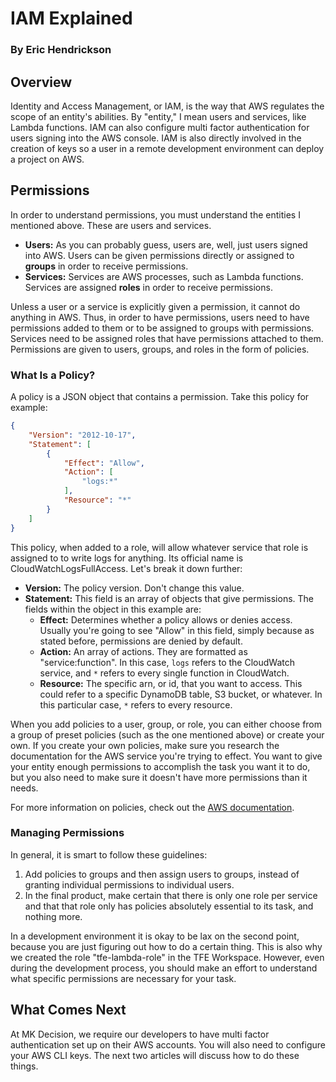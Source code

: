 # IAM Explained

### By Eric Hendrickson

## Overview

Identity and Access Management, or IAM, is the way that AWS regulates the scope of an entity's abilities. By "entity," I mean users and services, like Lambda functions. IAM can also configure multi factor authentication for users signing into the AWS console. IAM is also directly involved in the creation of keys so a user in a remote development environment can deploy a project on AWS.

## Permissions

In order to understand permissions, you must understand the entities I mentioned above. These are users and services.

* **Users:** As you can probably guess, users are, well, just users signed into AWS. Users can be given permissions directly or assigned to **groups** in order to receive permissions.
* **Services:** Services are AWS processes, such as Lambda functions. Services are assigned **roles** in order to receive permissions.

Unless a user or a service is explicitly given a permission, it cannot do anything in AWS. Thus, in order to have permissions, users need to have permissions added to them or to be assigned to groups with permissions. Services need to be assigned roles that have permissions attached to them. Permissions are given to users, groups, and roles in the form of policies.

### What Is a Policy?

A policy is a JSON object that contains a permission. Take this policy for example:

```json
{
    "Version": "2012-10-17",
    "Statement": [
        {
            "Effect": "Allow",
            "Action": [
                "logs:*"
            ],
            "Resource": "*"
        }
    ]
}
```

This policy, when added to a role, will allow whatever service that role is assigned to to write logs for anything. Its official name is CloudWatchLogsFullAccess. Let's break it down further:

* **Version:** The policy version. Don't change this value.
* **Statement:** This field is an array of objects that give permissions. The fields within the object in this example are:
  * **Effect:** Determines whether a policy allows or denies access. Usually you're going to see "Allow" in this field, simply because as stated before, permissions are denied by default.
  * **Action:** An array of actions. They are formatted as "service:function". In this case, `logs` refers to the CloudWatch service, and `*` refers to every single function in CloudWatch.
  * **Resource:** The specific arn, or id, that you want to access. This could refer to a specific DynamoDB table, S3 bucket, or whatever. In this particular case, `*` refers to every resource.

When you add policies to a user, group, or role, you can either choose from a group of preset policies (such as the one mentioned above) or create your own. If you create your own policies, make sure you research the documentation for the AWS service you're trying to effect. You want to give your entity enough permissions to accomplish the task you want it to do, but you also need to make sure it doesn't have more permissions than it needs.

For more information on policies, check out the [AWS documentation](https://docs.aws.amazon.com/IAM/latest/UserGuide/access_policies.html).

### Managing Permissions

In general, it is smart to follow these guidelines:

1. Add policies to groups and then assign users to groups, instead of granting individual permissions to individual users.
2. In the final product, make certain that there is only one role per service and that that role only has policies absolutely essential to its task, and nothing more.

In a development environment it is okay to be lax on the second point, because you are just figuring out how to do a certain thing. This is also why we created the role "tfe-lambda-role" in the TFE Workspace. However, even during the development process, you should make an effort to understand what specific permissions are necessary for your task.

## What Comes Next

At MK Decision, we require our developers to have multi factor authentication set up on their AWS accounts. You will also need to configure your AWS CLI keys. The next two articles will discuss how to do these things.
